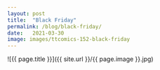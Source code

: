 ```yaml
---
layout: post
title:  "Black Friday"
permalink: /blog/black-friday/
date:   2021-03-30
image: images/ttcomics-152-black-friday
---
```

![{{ page.title }}]({{ site.url }}/{{ page.image }}.jpg)
